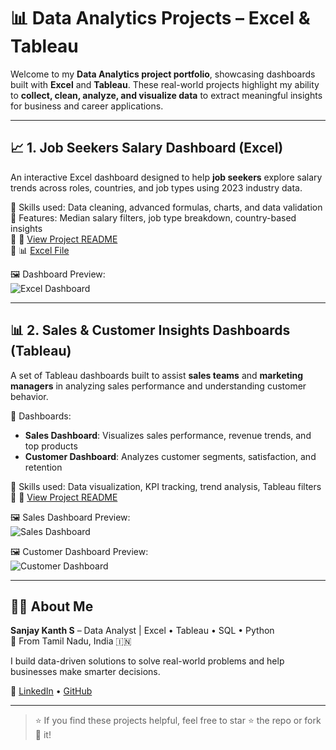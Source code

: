 # 📊 Data Analytics Projects – Excel & Tableau

Welcome to my **Data Analytics project portfolio**, showcasing dashboards built with **Excel** and **Tableau**. These real-world projects highlight my ability to **collect, clean, analyze, and visualize data** to extract meaningful insights for business and career applications.

---

## 📈 1. Job Seekers Salary Dashboard (Excel)

An interactive Excel dashboard designed to help **job seekers** explore salary trends across roles, countries, and job types using 2023 industry data.

🔹 Skills used: Data cleaning, advanced formulas, charts, and data validation  
🔹 Features: Median salary filters, job type breakdown, country-based insights  
🔹 📎 [View Project README](https://github.com/sanjaykanth2002/data_analytics_projects/blob/main/%F0%9F%92%BC%20Excel_Salary_Dashboard_for_Job_Seekers/README.md)  
🔹 📊 [Excel File](https://github.com/sanjaykanth2002/data_analytics_projects/blob/main/%F0%9F%92%BC%20Excel_Salary_Dashboard_for_Job_Seekers/1_Salary_Dashboard.xlsx)

🖼️ Dashboard Preview:  
![Excel Dashboard](https://github.com/user-attachments/assets/bcc6aa30-fd7e-4bd5-9d4d-afe51b222235)

---

## 📊 2. Sales & Customer Insights Dashboards (Tableau)

A set of Tableau dashboards built to assist **sales teams** and **marketing managers** in analyzing sales performance and understanding customer behavior.

🔹 Dashboards:  
- **Sales Dashboard**: Visualizes sales performance, revenue trends, and top products  
- **Customer Dashboard**: Analyzes customer segments, satisfaction, and retention

🔹 Skills used: Data visualization, KPI tracking, trend analysis, Tableau filters  
🔹 📎 [View Project README](https://github.com/sanjaykanth2002/data_analytics_projects/blob/main/%F0%9F%93%8A%20Sales_%26_Customer_Dashboard_using_Tableau/README.md)

🖼️ Sales Dashboard Preview:  
![Sales Dashboard](https://github.com/sanjaykanth2002/data_analytics_projects/blob/main/%F0%9F%93%8A%20Sales_%26_Customer_Dashboard_using_Tableau/image/Screenshot%202025-03-04%20173317.png)

🖼️ Customer Dashboard Preview:  
![Customer Dashboard](https://github.com/sanjaykanth2002/data_analytics_projects/blob/main/%F0%9F%93%8A%20Sales_%26_Customer_Dashboard_using_Tableau/image/Screenshot%202025-03-04%20173410.png)

---

## 🙋‍♂️ About Me

**Sanjay Kanth S** – Data Analyst | Excel • Tableau • SQL • Python  
📍 From Tamil Nadu, India 🇮🇳

I build data-driven solutions to solve real-world problems and help businesses make smarter decisions.

🔗 [LinkedIn](https://linkedin.com/in/sanjay-kanth-s) • [GitHub](https://github.com/sanjaykanth2002/data_analytics_projects) 

---

> ⭐ If you find these projects helpful, feel free to star ⭐ the repo or fork 🍴 it!
